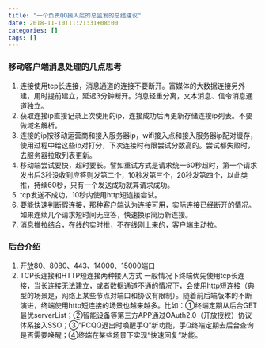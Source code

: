 ```yaml
---
title: "一个负责QQ接入层的总监发的总结建议"
date: 2018-11-10T11:21:31+08:00
categories: []
tags: []
---
```


### 移动客户端消息处理的几点思考

1. 连接使用tcp长连接，消息通道的连接不要断开。富媒体的大数据连接另外建，用时提前建立，延迟3分钟断开。消息轻重分离，文本消息、信令消息通道独立。
2. 获取连接ip直接记录上次使用的ip，连接成功后再更新存储连接ip列表。不要做域名解析。
3. 连接的ip按移动运营商和接入服务器ip，wifi接入点和接入服务器ip配对缓存，使用过程中给这些ip对打分，下次连接时有限尝试分数高的。尝试都失败时，去服务器拉取列表更新。
4. 移动端尝试要快，超时要长。譬如重试方式是请求统一60秒超时，第一个请求发出后3秒没收到应答则发第二个，10秒发第三个，20秒发第四个，以此类推，持续60秒，只有一个发送成功就算请求成功。
5. tcp发送不成功，10秒内使用http短连接尝试。
6. 要能快速判断假连接，那种客户端认为连接可用，实际连接已经断开的情况。如果连续几个请求短时间无应答，快速换ip简历新连接。
7. 消息推拉结合，在线的实时推，不在线刚上来的，客户端主动拉。

### 后台介绍

1. 开放80、8080、443、14000、15000端口
2. TCP长连接和HTTP短连接两种接入方式
   一般情况下终端优先使用tcp长连接，当长连接无法建立，或者数据通道不通的情况下，会使用http短连接（典型的场景是，网络上某些节点对端口和协议有限制）。随着前后端版本的不断演进，终端使用http短连接的场景也越来越多。比如：①终端定期从后台GET最优serverList；②智能设备等第三方APP通过OAuth2.0（开放授权）协议体系接入SSO；③“PCQQ退出时唤醒手Q”新功能，手Q终端定期去后台查询是否需要唤醒；④终端在某些场景下实现“快速回复”功能。

